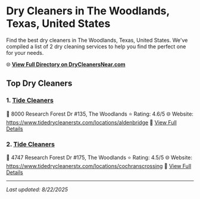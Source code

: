 # Dry Cleaners in The Woodlands, Texas, United States

Find the best dry cleaners in The Woodlands, Texas, United States. We've compiled a list of 2 dry cleaning services to help you find the perfect one for your needs.

🌐 **[View Full Directory on DryCleanersNear.com](https://drycleanersnear.com/city/US/Texas/The%20Woodlands)**

## Top Dry Cleaners

### 1. [Tide Cleaners](https://drycleanersnear.com/dryCleaner/68a3dba9e0c395148228c382/tide-cleaners)
📍 8000 Research Forest Dr #135, The Woodlands
⭐ Rating: 4.6/5
🌐 Website: https://www.tidedrycleanerstx.com/locations/aldenbridge
🔗 [View Full Details](https://drycleanersnear.com/dryCleaner/68a3dba9e0c395148228c382/tide-cleaners)

### 2. [Tide Cleaners](https://drycleanersnear.com/dryCleaner/68a3db9ce0c395148228c329/tide-cleaners)
📍 4747 Research Forest Dr #175, The Woodlands
⭐ Rating: 4.5/5
🌐 Website: https://www.tidedrycleanerstx.com/locations/cochranscrossing
🔗 [View Full Details](https://drycleanersnear.com/dryCleaner/68a3db9ce0c395148228c329/tide-cleaners)


---

*Last updated: 8/22/2025*
